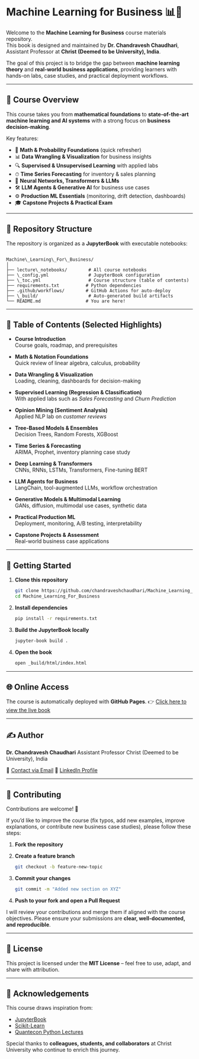 
# Machine Learning for Business 📊🤖

Welcome to the **Machine Learning for Business** course materials repository.  
This book is designed and maintained by **Dr. Chandravesh Chaudhari**, Assistant Professor at **Christ (Deemed to be University), India**.  

The goal of this project is to bridge the gap between **machine learning theory** and **real-world business applications**, providing learners with hands-on labs, case studies, and practical deployment workflows.

---

## 📖 Course Overview
This course takes you from **mathematical foundations** to **state-of-the-art machine learning and AI systems** with a strong focus on **business decision-making**.  

Key features:
- 🧮 **Math & Probability Foundations** (quick refresher)  
- 📊 **Data Wrangling & Visualization** for business insights  
- 🔍 **Supervised & Unsupervised Learning** with applied labs  
- ⏱ **Time Series Forecasting** for inventory & sales planning  
- 🧠 **Neural Networks, Transformers & LLMs**  
- 🛠 **LLM Agents & Generative AI** for business use cases  
- ⚙️ **Production ML Essentials** (monitoring, drift detection, dashboards)  
- 🎓 **Capstone Projects & Practical Exam**  

---

## 📂 Repository Structure

The repository is organized as a **JupyterBook** with executable notebooks:

```

Machine\_Learning\_For\_Business/
│
├── lecture\_notebooks/        # All course notebooks
├── \_config.yml               # JupyterBook configuration
├── \_toc.yml                  # Course structure (table of contents)
├── requirements.txt          # Python dependencies
├── .github/workflows/        # GitHub Actions for auto-deploy
├── \_build/                   # Auto-generated build artifacts
└── README.md                 # You are here!

````

---

## 📑 Table of Contents (Selected Highlights)

- **Course Introduction**  
  Course goals, roadmap, and prerequisites  

- **Math & Notation Foundations**  
  Quick review of linear algebra, calculus, probability  

- **Data Wrangling & Visualization**  
  Loading, cleaning, dashboards for decision-making  

- **Supervised Learning (Regression & Classification)**  
  With applied labs such as *Sales Forecasting* and *Churn Prediction*  

- **Opinion Mining (Sentiment Analysis)**  
  Applied NLP lab on *customer reviews*  

- **Tree-Based Models & Ensembles**  
  Decision Trees, Random Forests, XGBoost  

- **Time Series & Forecasting**  
  ARIMA, Prophet, inventory planning case study  

- **Deep Learning & Transformers**  
  CNNs, RNNs, LSTMs, Transformers, Fine-tuning BERT  

- **LLM Agents for Business**  
  LangChain, tool-augmented LLMs, workflow orchestration  

- **Generative Models & Multimodal Learning**  
  GANs, diffusion, multimodal use cases, synthetic data  

- **Practical Production ML**  
  Deployment, monitoring, A/B testing, interpretability  

- **Capstone Projects & Assessment**  
  Real-world business case applications  

---

## 🚀 Getting Started

1. **Clone this repository**
   ```bash
   git clone https://github.com/chandraveshchaudhari/Machine_Learning_For_Business.git
   cd Machine_Learning_For_Business


2. **Install dependencies**

   ```bash
   pip install -r requirements.txt
   ```

3. **Build the JupyterBook locally**

   ```bash
   jupyter-book build .
   ```

4. **Open the book**

   ```bash
   open _build/html/index.html
   ```

---

## 🌐 Online Access

The course is automatically deployed with **GitHub Pages**.
👉 [Click here to view the live book](https://chandraveshchaudhari.github.io/Machine_Learning_For_Business/)

---

## ✍️ Author

**Dr. Chandravesh Chaudhari**
Assistant Professor
Christ (Deemed to be University), India

📧 [Contact via Email](mailto:chandraveshchaudhari@gmail.com)
🔗 [LinkedIn Profile](https://www.linkedin.com/in/chandraveshchaudhari)

---

## 🤝 Contributing

Contributions are welcome! 🙌

If you’d like to improve the course (fix typos, add new examples, improve explanations, or contribute new business case studies), please follow these steps:

1. **Fork the repository**
2. **Create a feature branch**

   ```bash
   git checkout -b feature-new-topic
   ```
3. **Commit your changes**

   ```bash
   git commit -m "Added new section on XYZ"
   ```
4. **Push to your fork and open a Pull Request**

I will review your contributions and merge them if aligned with the course objectives.
Please ensure your submissions are **clear, well-documented, and reproducible**.

---

## 📜 License

This project is licensed under the **MIT License** – feel free to use, adapt, and share with attribution.

---

## 🙌 Acknowledgements

This course draws inspiration from:

* [JupyterBook](https://jupyterbook.org/)
* [Scikit-Learn](https://scikit-learn.org/)
* [Quantecon Python Lectures](https://python.quantecon.org/)

Special thanks to **colleagues, students, and collaborators** at Christ University who continue to enrich this journey.
